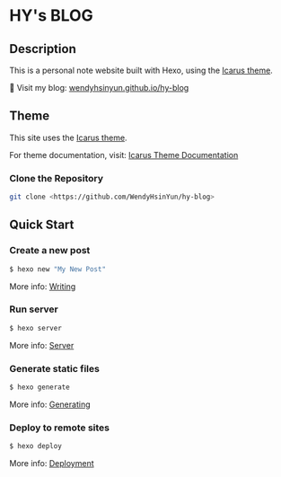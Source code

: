 # HY's BLOG

## Description
This is a personal note website built with Hexo, using the [Icarus theme](https://ppoffice.github.io/hexo-theme-icarus/).

📌 Visit my blog: [wendyhsinyun.github.io/hy-blog](https://wendyhsinyun.github.io/hy-blog/)


## Theme

This site uses the [Icarus theme](https://ppoffice.github.io/hexo-theme-icarus/).

For theme documentation, visit: [Icarus Theme Documentation](https://ppoffice.github.io/hexo-theme-icarus/)

### Clone the Repository

```sh
git clone <https://github.com/WendyHsinYun/hy-blog>
```

## Quick Start

### Create a new post

``` bash
$ hexo new "My New Post"
```

More info: [Writing](https://hexo.io/docs/writing.html)

### Run server

``` bash
$ hexo server
```

More info: [Server](https://hexo.io/docs/server.html)

### Generate static files

``` bash
$ hexo generate
```

More info: [Generating](https://hexo.io/docs/generating.html)

### Deploy to remote sites

``` bash
$ hexo deploy
```

More info: [Deployment](https://hexo.io/docs/one-command-deployment.html)

